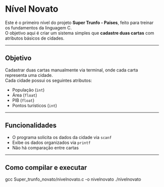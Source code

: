 # Nível Novato

Este é o primeiro nível do projeto **Super Trunfo - Países**, feito para treinar os fundamentos da linguagem C.  
O objetivo aqui é criar um sistema simples que **cadastre duas cartas** com atributos básicos de cidades.

---

## Objetivo

Cadastrar duas cartas manualmente via terminal, onde cada carta representa uma cidade.  
Cada cidade possui os seguintes atributos:

- População (`int`)
- Área (`float`)
- PIB (`float`)
- Pontos turísticos (`int`)

---

## Funcionalidades
- O programa solicita os dados da cidade via `scanf`
- Exibe os dados organizados via `printf`
- Não há comparação entre cartas


---

## Como compilar e executar

gcc Super_trunfo_novato/nivelnovato.c -o nivelnovato
./nivelnovato

